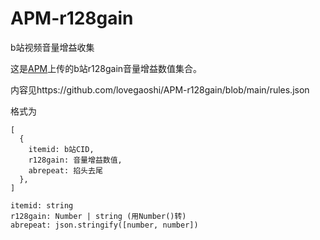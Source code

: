 # APM-r128gain
b站视频音量增益收集

这是[APM](https://github.com/lovegaoshi/azusa-player-mobile)上传的b站r128gain音量增益数值集合。

内容见https://github.com/lovegaoshi/APM-r128gain/blob/main/rules.json

格式为
```
[
  {
    itemid: b站CID,
    r128gain: 音量增益数值,
    abrepeat: 掐头去尾
  },
]
```

```
itemid: string
r128gain: Number | string (用Number()转)
abrepeat: json.stringify([number, number])
```
